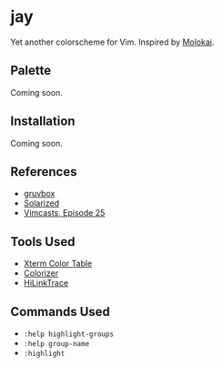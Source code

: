 # jay
Yet another colorscheme for Vim. Inspired by [Molokai](https://github.com/tomasr/molokai).

## Palette
Coming soon.

## Installation
Coming soon.

## References
- [gruvbox](https://github.com/morhetz/gruvbox)
- [Solarized](https://github.com/altercation/vim-colors-solarized)
- [Vimcasts, Episode 25](http://vimcasts.org/episodes/creating-colorschemes-for-vim/)

## Tools Used
- [Xterm Color Table](https://github.com/guns/xterm-color-table.vim)
- [Colorizer](https://github.com/chrisbra/Colorizer)
- [HiLinkTrace](https://github.com/gerw/vim-HiLinkTrace)

## Commands Used
- `:help highlight-groups`
- `:help group-name` 
- `:highlight`
